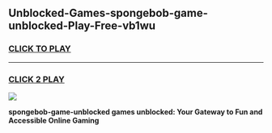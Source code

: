 
## Unblocked-Games-spongebob-game-unblocked-Play-Free-vb1wu
<h3>
<a href="https://premium76.site?title=spongebob-game-unblocked&ref=20A">CLICK TO PLAY</a></h3>
<hr>

<h3>
<a href="https://premium76.site?title=spongebob-game-unblocked&ref=20A">CLICK 2 PLAY</a>
  
</h3>

<a href="https://premium76.site?title=spongebob-game-unblocked&ref=20A"><img src="https://clearcache.store/games.png"></a>


**spongebob-game-unblocked games unblocked: Your Gateway to Fun and Accessible Online Gaming**
